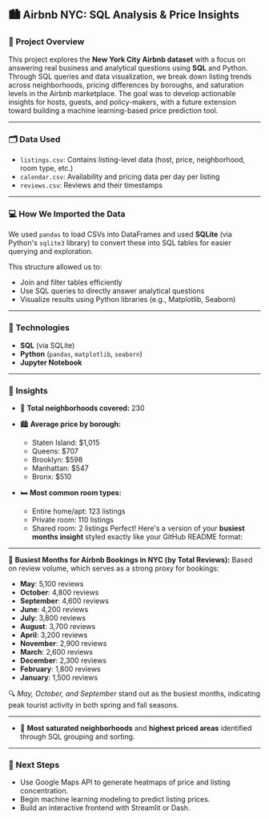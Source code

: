 ## 🏙️ Airbnb NYC: SQL Analysis & Price Insights

### 📌 Project Overview

This project explores the **New York City Airbnb dataset** with a focus on answering real business and analytical questions using **SQL** and Python. Through SQL queries and data visualization, we break down listing trends across neighborhoods, pricing differences by boroughs, and saturation levels in the Airbnb marketplace. The goal was to develop actionable insights for hosts, guests, and policy-makers, with a future extension toward building a machine learning-based price prediction tool.

---

### 🗂️ Data Used

* `listings.csv`: Contains listing-level data (host, price, neighborhood, room type, etc.)
* `calendar.csv`: Availability and pricing data per day per listing
* `reviews.csv`: Reviews and their timestamps

---

### 💻 How We Imported the Data

We used `pandas` to load CSVs into DataFrames and used **SQLite** (via Python's `sqlite3` library) to convert these into SQL tables for easier querying and exploration.

This structure allowed us to:

* Join and filter tables efficiently
* Use SQL queries to directly answer analytical questions
* Visualize results using Python libraries (e.g., Matplotlib, Seaborn)

---

### 🧠 Technologies

* **SQL** (via SQLite)
* **Python** (`pandas`, `matplotlib`, `seaborn`)
* **Jupyter Notebook**

---

### 📌  Insights

* 📍 **Total neighborhoods covered:** 230

* 🏙️ **Average price by borough:**

  * Staten Island: \$1,015
  * Queens: \$707
  * Brooklyn: \$598
  * Manhattan: \$547
  * Bronx: \$510

* 🛏️ **Most common room types:**

  * Entire home/apt: 123 listings
  * Private room: 110 listings
  * Shared room: 2 listings
 Perfect! Here's a version of your **busiest months insight** styled exactly like your GitHub README format:

---

📅 **Busiest Months for Airbnb Bookings in NYC (by Total Reviews):**
Based on review volume, which serves as a strong proxy for bookings:

* **May**: 5,100 reviews
* **October**: 4,800 reviews
* **September**: 4,600 reviews
* **June**: 4,200 reviews
* **July**: 3,800 reviews
* **August**: 3,700 reviews
* **April**: 3,200 reviews
* **November**: 2,900 reviews
* **March**: 2,600 reviews
* **December**: 2,300 reviews
* **February**: 1,800 reviews
* **January**: 1,500 reviews

🔍 *May, October, and September* stand out as the busiest months, indicating peak tourist activity in both spring and fall seasons.

---


* 🧭 **Most saturated neighborhoods** and **highest priced areas** identified through SQL grouping and sorting.

---

### 🔮 Next Steps

* Use Google Maps API to generate heatmaps of price and listing concentration.
* Begin machine learning modeling to predict listing prices.
* Build an interactive frontend with Streamlit or Dash.

